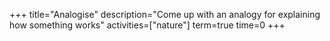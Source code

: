 +++
title="Analogise"
description="Come up with an analogy for explaining how something works"
activities=["nature"]
term=true
time=0
+++
